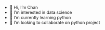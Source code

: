 - 👋 Hi, I’m Chan
- 👀 I’m interested in data science 
- 🌱 I’m currently learning python
- 💞️ I’m looking to collaborate on python project


<!---
Chan is a ✨ special ✨ repository because its `README.md` (this file) appears on your GitHub profile.
You can click the Preview link to take a look at your changes.
--->
